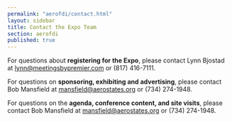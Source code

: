```yaml
---
permalink: "aerofdi/contact.html"
layout: sidebar
title: Contact the Expo Team
section: aerofdi
published: true
---
```


For questions about **registering for the Expo**, please contact Lynn Bjostad at [lynn@meetingsbypremier.com](mailto:lynn@meetingsbypremier.com) or (817) 416-7111.

For questions on **sponsoring, exhibiting and advertising**, please contact Bob Mansfield at [mansfield@aerostates.org](mailto:mansfield@aerostates.org) or (734) 274-1948.

For questions on the **agenda, conference content, and site visits**, please contact Bob Mansfield at [mansfield@aerostates.org](mailto:mansfield@aerostates.org) or (734) 274-1948.
